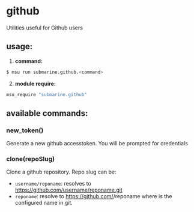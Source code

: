 
# github

Utilities useful for Github users


## usage:

1. **command:**

  ```bash
  $ msu run submarine.github.<command>
  ```

2. **module require:**

  ```bash
  msu_require "submarine.github"
  ```

## available commands:

### new_token()

Generate a new github accesstoken. You will be prompted for credentials


### clone(repoSlug)

Clone a github repository. Repo slug can be:
  * `username/reponame`: resolves to https://github.com/username/reponame.git
  * `reponame`: resolve to https://github.com/<username>/reponame where <username> is the configured name in git.

